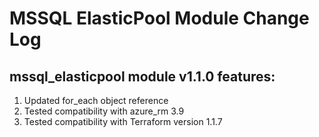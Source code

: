 # MSSQL ElasticPool Module Change Log

## mssql_elasticpool module v1.1.0 features:

1. Updated for_each object reference
2. Tested compatibility with azure_rm 3.9
3. Tested compatibility with Terraform version 1.1.7

